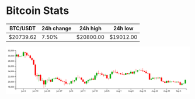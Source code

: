# Bitcoin Stats

BTC/USDT|24h change|24h high|24h low|
|---|---|---|---|
|$20739.62|7.50%|$20800.00|$19012.00|

<img src="./chart.svg">

